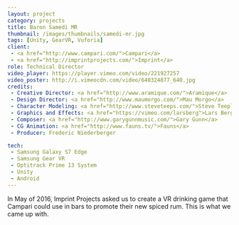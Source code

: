 ```yaml
---
layout: project
category: projects
title: Baron Samedi MR
thumbnail: /images/thumbnails/samedi-mr.jpg
tags: [Unity, GearVR, Vuforia]
client: 
 - <a href="http://www.campari.com/">Campari</a>
 - <a href="http://imprintprojects.com/">Imprint</a>
role: Technical Director
video_player: https://player.vimeo.com/video/221927257
video_poster: http://i.vimeocdn.com/video/640324877_640.jpg
credits:
 - Creative Director: <a href="http://www.aramique.com/">Aramique</a>
 - Design Director: <a href="http://www.maumorgo.com/">Mau Morgo</a>
 - Character Modeling: <a href="http://www.steveteeps.com/">Steve Teeple</a>
 - Graphics and Effects: <a href="https://vimeo.com/larsberg">Lars Berg</a>
 - Composer: <a href="http://www.garygunnmusic.com/">Gary Gunn</a>
 - CG Animation: <a href="http://www.fauns.tv/">Fauns</a>
 - Producer: Frederic Niederberger 

tech: 
 - Samsung Galaxy S7 Edge
 - Samsung Gear VR
 - Optitrack Prime 13 System
 - Unity
 - Android
---
```


In May of 2016, Imprint Projects asked us to create a VR drinking game that Campari could use in bars to promote their new spiced rum. This is what we came up with.